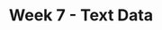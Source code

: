 ---
    title: Week 7 - Text Data
    weekNumber: 7
    days:
      - date: 2023-2-20
        events:
          "N/A (Presidents' Day)":
      - date: 2023-2-22
        events:
          "**LEC 17**{: .label .label-lecture } Regular Expressions":
            "[Ch. 8.1-8.2](https://notes.dsc80.com/content/08/introduction.html)"
          "**Lab 6**{: .label .label-lab } **HTTP and HTML (due 2/22 at 4PM, no slip days)**":
          "**DIS 6**{: .label .label-disc } Lab 6 Reflection (due 2/25)":
      - date: 2023-2-23
        events:
          "**PROJ 3**{: .label .label-proj } **Exploratory Data Analysis 📊 (due 2/23)**":
      - date: 2023-2-24
        events:
          "**LEC 18**{: .label .label-lecture } Text Features":
            "[Ch. 8.1-8.2](https://notes.dsc80.com/content/08/introduction.html)"
                
---